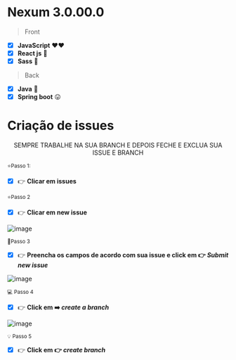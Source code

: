 # Nexum 3.0.00.0

 > Front                
 - [x] **JavaScript** 	:heart::heart:
 - [x] **React js** :smiling_face_with_three_hearts:
 - [x] **Sass** 🦄

> Back
  - [x] **Java** :muscle: 
  - [x] **Spring boot** :stuck_out_tongue:

# Criação de issues

<p align="center">SEMPRE TRABALHE NA SUA BRANCH E DEPOIS FECHE E EXCLUA SUA ISSUE E BRANCH</p>

<sup>:star:Passo 1:</sup> 

- [x] :point_right: **Clicar em issues**

<sup>:star:Passo 2</sup> 

- [x] :point_right: **Clicar em new issue**

![image](https://user-images.githubusercontent.com/89268597/184509149-b32d1f65-7dd6-4e25-8f37-86acd875a798.png)


<sup>:rocket:Passo 3</sup> 

- [x] :point_right: **Preencha os campos de acordo com sua issue e click em :point_right: *Submit new issue***

![image](https://user-images.githubusercontent.com/89268597/184509383-125cc256-ea5e-4c39-9543-0abd58e17a9d.png)

<sup>:computer: Passo 4</sup> 

- [x]  :point_right: **Click em :arrow_right: *create a branch***

![image](https://user-images.githubusercontent.com/89268597/184509792-db296f91-f2d3-415a-9829-df6e490ef7b0.png)

<sup>:bulb: Passo 5</sup> 

- [x]  :point_right: **Click em :point_right: *create branch***



